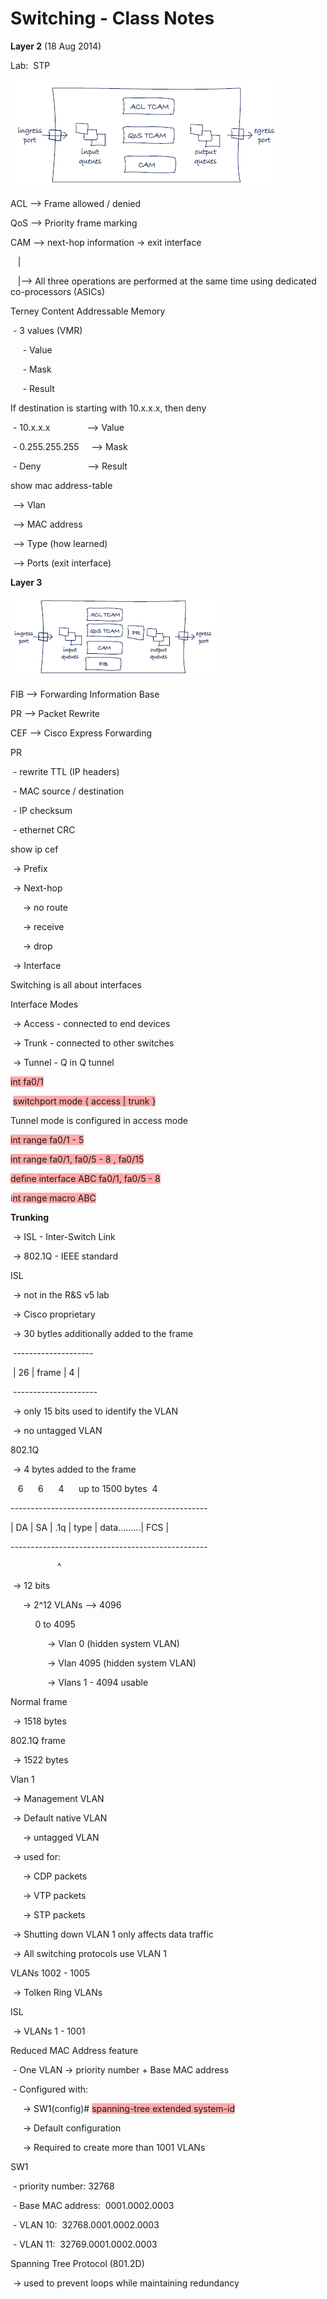 # Switching - Class Notes

**Layer 2** \(18 Aug 2014\)

Lab:  STP

![5287b6df47e562084e68a1a61e57543f.png](image/5287b6df47e562084e68a1a61e57543f.png)

ACL \-\-\> Frame allowed / denied

QoS \-\-\> Priority frame marking

CAM \-\-\> next\-hop information \-\> exit interface 

   |

   |\-\-\> All three operations are performed at the same time using dedicated co\-processors \(ASICs\)

Terney Content Addressable Memory

 \- 3 values \(VMR\)

     \- Value

     \- Mask

     \- Result

If destination is starting with 10.x.x.x, then deny

 \- 10.x.x.x               \-\-\> Value

 \- 0.255.255.255     \-\-\> Mask

 \- Deny                   \-\-\> Result

show mac address\-table

 \-\-\> Vlan

 \-\-\> MAC address

 \-\-\> Type \(how learned\)

 \-\-\> Ports \(exit interface\)

**Layer 3**

![1d5dd54cf48168293c496ff118bbe12c.png](image/1d5dd54cf48168293c496ff118bbe12c.png)

FIB \-\-\> Forwarding Information Base

PR \-\-\> Packet Rewrite

CEF \-\-\> Cisco Express Forwarding

PR

 \- rewrite TTL \(IP headers\)

 \- MAC source / destination

 \- IP checksum

 \- ethernet CRC

show ip cef

 \-\> Prefix

 \-\> Next\-hop

     \-\> no route

     \-\> receive

     \-\> drop

 \-\> Interface

Switching is all about interfaces

Interface Modes

 \-\> Access \- connected to end devices

 \-\> Trunk \- connected to other switches

 \-\> Tunnel \- Q in Q tunnel

<span style="background-color: #ffaaaa">int fa0/1</span>

 <span style="background-color: #ffaaaa">switchport mode { access | trunk }</span>

Tunnel mode is configured in access mode

<span style="background-color: #ffaaaa">int range fa0/1 \- 5</span>

<span style="background-color: #ffaaaa">int range fa0/1, fa0/5 \- 8 , fa0/15</span>

<span style="background-color: #ffaaaa">define interface ABC fa0/1, fa0/5 \- 8</span>

i<span style="background-color: #ffaaaa">nt range macro ABC</span>

**Trunking**

 \-\> ISL \- Inter\-Switch Link

 \-\> 802.1Q \- IEEE standard

ISL

 \-\> not in the R&S v5 lab

 \-\> Cisco proprietary

 \-\> 30 bytles additionally added to the frame

 \-\-\-\-\-\-\-\-\-\-\-\-\-\-\-\-\-\-\-\-

 | 26 | frame | 4 |

 \-\-\-\-\-\-\-\-\-\-\-\-\-\-\-\-\-\-\-\-\-

 \-\> only 15 bits used to identify the VLAN

 \-\> no untagged VLAN

802.1Q

 \-\> 4 bytes added to the frame

   6      6      4      up to 1500 bytes  4

\-\-\-\-\-\-\-\-\-\-\-\-\-\-\-\-\-\-\-\-\-\-\-\-\-\-\-\-\-\-\-\-\-\-\-\-\-\-\-\-\-\-\-\-\-\-\-\-\-

| DA | SA | .1q | type | data.........| FCS |

\-\-\-\-\-\-\-\-\-\-\-\-\-\-\-\-\-\-\-\-\-\-\-\-\-\-\-\-\-\-\-\-\-\-\-\-\-\-\-\-\-\-\-\-\-\-\-\-\-

                   ^

 \-\> 12 bits

     \-\> 2^12 VLANs \-\-\> 4096

          0 to 4095

               \-\> Vlan 0 \(hidden system VLAN\)

               \-\> Vlan 4095 \(hidden system VLAN\)

               \-\> Vlans 1 \- 4094 usable

Normal frame

 \-\> 1518 bytes

802.1Q frame

 \-\> 1522 bytes

Vlan 1

 \-\> Management VLAN

 \-\> Default native VLAN

     \-\> untagged VLAN

 \-\> used for:

     \-\> CDP packets

     \-\> VTP packets

     \-\> STP packets

 \-\> Shutting down VLAN 1 only affects data traffic

 \-\> All switching protocols use VLAN 1

VLANs 1002 \- 1005

 \-\> Tolken Ring VLANs

ISL

 \-\> VLANs 1 \- 1001

Reduced MAC Address feature

 \- One VLAN \-\> priority number \+ Base MAC address

 \- Configured with:

     \-\> SW1\(config\)\# <span style="background-color: #ffaaaa">spanning\-tree extended system\-id</span>

     \-\> Default configuration

     \-\> Required to create more than 1001 VLANs

SW1

 \- priority number: 32768

 \- Base MAC address:  0001.0002.0003

 \- VLAN 10:  32768.0001.0002.0003

 \- VLAN 11:  32769.0001.0002.0003

Spanning Tree Protocol \(801.2D\)

 \-\> used to prevent loops while maintaining redundancy
